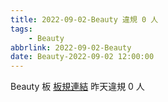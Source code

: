```yaml
---
title: 2022-09-02-Beauty 違規 0 人
tags:
    - Beauty
abbrlink: 2022-09-02-Beauty
date: Beauty-2022-09-02 12:00:00
---
```

Beauty 板 [板規連結](https://www.ptt.cc/bbs/Beauty/M.1630069980.A.84B.html)
昨天違規 0 人
